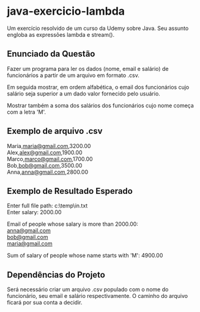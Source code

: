 # java-exercicio-lambda
Um exercício resolvido de um curso da Udemy sobre Java. Seu assunto engloba as expressões lambda e stream().

## Enunciado da Questão

Fazer um programa para ler os dados (nome, email e salário) de funcionários a partir de um arquivo em formato .csv.  

Em seguida mostrar, em ordem alfabética, o email dos funcionários cujo salário seja superior a um dado valor fornecido pelo usuário.  

Mostrar também a soma dos salários dos funcionários cujo nome começa com a letra 'M'.  

## Exemplo de arquivo .csv

Maria,maria@gmail.com,3200.00  
Alex,alex@gmail.com,1900.00  
Marco,marco@gmail.com,1700.00  
Bob,bob@gmail.com,3500.00  
Anna,anna@gmail.com,2800.00  

## Exemplo de Resultado Esperado

Enter full file path: c:\temp\in.txt  
Enter salary: 2000.00  

Email of people whose salary is more than 2000.00:  
anna@gmail.com  
bob@gmail.com  
maria@gmail.com  

Sum of salary of people whose name starts with 'M': 4900.00  

## Dependências do Projeto

Será necessário criar um arquivo .csv populado com o nome do funcionário, seu email e salário respectivamente. O caminho do arquivo ficará por sua conta a decidir.  
